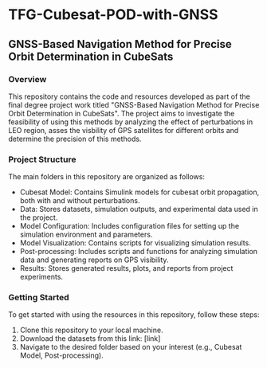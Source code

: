 # TFG-Cubesat-POD-with-GNSS

## GNSS-Based Navigation Method for Precise Orbit Determination in CubeSats

### Overview
This repository contains the code and resources developed as part of the final degree project work titled "GNSS-Based Navigation Method for Precise Orbit Determination in CubeSats". The project aims to investigate the feasibility of using this methods by analyzing the effect of perturbations in LEO region, asses the visbility of GPS satellites for different orbits and determine the precision of this methods.

### Project Structure
The main folders in this repository are organized as follows:
- Cubesat Model: Contains Simulink models for cubesat orbit propagation, both with and without perturbations.
- Data: Stores datasets, simulation outputs, and experimental data used in the project.
- Model Configuration: Includes configuration files for setting up the simulation environment and parameters.
- Model Visualization: Contains scripts for visualizing simulation results.
- Post-processing: Includes scripts and functions for analyzing simulation data and generating reports on GPS visibility.
- Results: Stores generated results, plots, and reports from project experiments.

### Getting Started
To get started with using the resources in this repository, follow these steps:
1. Clone this repository to your local machine.
2. Download the datasets from this link: [link]
3. Navigate to the desired folder based on your interest (e.g., Cubesat Model, Post-processing).
